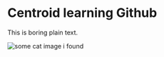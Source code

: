 # Centroid learning Github

This is boring plain text.

![some cat image i found](http://www.brianroesler.com/images/cats/AAAAAmPcieIAAAAAAHZgbA.jpg)
